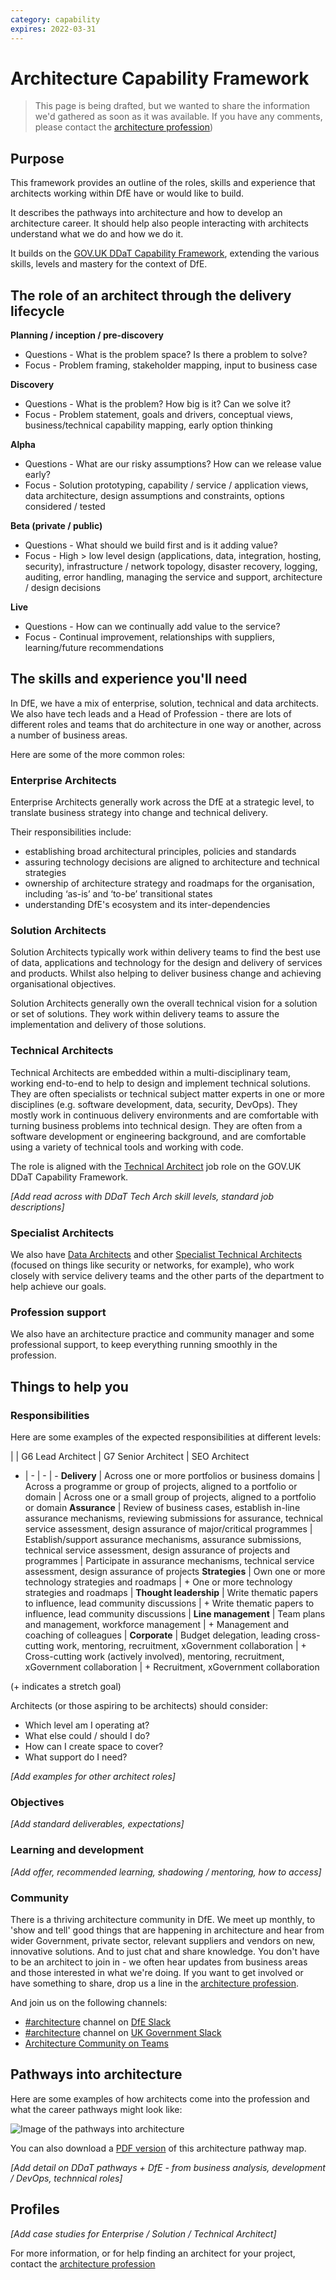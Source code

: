 ```yaml
---
category: capability
expires: 2022-03-31
---
```


# Architecture Capability Framework

> This page is being drafted, but we wanted to share the information we'd gathered as soon as it was available. If you have any comments, please contact the [architecture profession](mailto:architecture.profession@education.gov.uk))

## Purpose
This framework provides an outline of the roles, skills and experience that architects working within DfE have or would like to build.

It describes the pathways into architecture and how to develop an architecture career. It should help also people interacting with architects understand what we do and how we do it.

It builds on the [GOV.UK DDaT Capability Framework](https://www.gov.uk/government/collections/digital-data-and-technology-profession-capability-framework), extending the various skills, levels and mastery for the context of DfE.

## The role of an architect through the delivery lifecycle
**Planning / inception / pre-discovery**
- Questions - What is the problem space? Is there a problem to solve?
- Focus - Problem framing, stakeholder mapping, input to business case

**Discovery**
- Questions - What is the problem? How big is it? Can we solve it?
- Focus - Problem statement, goals and drivers, conceptual views, business/technical capability mapping, early option thinking

**Alpha**
- Questions - What are our risky assumptions? How can we release value early?
- Focus - Solution prototyping, capability / service / application views, data architecture, design assumptions and constraints, options considered / tested

**Beta (private / public)**
- Questions - What should we build first and is it adding value?
- Focus - High > low level design (applications, data, integration, hosting, security), infrastructure / network topology, disaster recovery, logging, auditing, error handling, managing the service and support, architecture / design decisions

**Live**
- Questions - How can we continually add value to the service?
- Focus - Continual improvement, relationships with suppliers, learning/future recommendations

## The skills and experience you'll need
In DfE, we have a mix of enterprise, solution, technical and data architects. We also have tech leads and a Head of Profession - there are lots of different roles and teams that do architecture in one way or another, across a number of business areas.

Here are some of the more common roles:

### Enterprise Architects

Enterprise Architects generally work across the DfE at a strategic level, to translate business strategy into change and technical delivery.

Their responsibilities include:

- establishing broad architectural principles, policies and standards
- assuring technology decisions are aligned to architecture and technical strategies
- ownership of architecture strategy and roadmaps for the organisation, including ‘as-is’ and ‘to-be’ transitional states
- understanding DfE's ecosystem and its inter-dependencies

### Solution Architects

Solution Architects typically work within delivery teams to find the best use of data, applications and technology for the design and delivery of services and products. Whilst also helping to deliver business change and achieving organisational objectives.

Solution Architects generally own the overall technical vision for a solution or set of solutions. They work within delivery teams to assure the implementation and delivery of those solutions.

### Technical Architects

Technical Architects are embedded within a multi-disciplinary team, working end-to-end to help to design and implement technical solutions. They are often specialists or technical subject matter experts in one or more disciplines (e.g. software development, data, security, DevOps). They mostly work in continuous delivery environments and are comfortable with turning business problems into technical design. They are often from a software development or engineering background, and are comfortable using a variety of technical tools and working with code.

The role is aligned with the [Technical Architect](https://www.gov.uk/guidance/technical-architect) job role on the GOV.UK DDaT Capability Framework.

*[Add read across with DDaT Tech Arch skill levels, standard job descriptions]*

### Specialist Architects

We also have [Data Architects](https://www.gov.uk/government/publications/data-architect-role-description/data-architect-role-description)
and other [Specialist Technical Architects](https://www.gov.uk/government/publications/technical-specialist-architect-role-description/technical-specialist-architect-role-description) (focused on things like security or networks, for example), who work closely with service delivery teams and the other parts of the department to help achieve our goals.

### Profession support

We also have an architecture practice and community manager and some professional support, to keep everything running smoothly in the profession.

## Things to help you
### Responsibilities
Here are some examples of the expected responsibilities at different levels:


| | G6 Lead Architect | G7 Senior Architect | SEO Architect
- | - | - | -
__Delivery__ | Across one or more portfolios or business domains | Across a programme or group of projects, aligned to a portfolio or domain | Across one or a small group of projects, aligned to a portfolio or domain
__Assurance__ | Review of business cases, establish in-line assurance mechanisms, reviewing submissions for assurance, technical service assessment, design assurance of major/critical programmes | Establish/support assurance mechanisms, assurance submissions, technical service assessment, design assurance of projects and programmes | Participate in assurance mechanisms, technical service assessment, design assurance of projects
__Strategies__ | Own one or more technology strategies and roadmaps | + One or more technology strategies and roadmaps |
__Thought leadership__ | Write thematic papers to influence, lead community discussions | + Write thematic papers to influence, lead community discussions |
__Line management__ | Team plans and management, workforce management | + Management and coaching of colleagues |
__Corporate__ | Budget delegation, leading cross-cutting work, mentoring, recruitment, xGovernment collaboration | + Cross-cutting work (actively involved), mentoring, recruitment, xGovernment collaboration | + Recruitment, xGovernment collaboration

(+ indicates a stretch goal)


Architects (or those aspiring to be architects) should consider:

- Which level am I operating at?
- What else could / should I do?
- How can I create space to cover?
- What support do I need?

*[Add examples for other architect roles]*

### Objectives
*[Add standard deliverables, expectations]*

### Learning and development
*[Add offer, recommended learning, shadowing / mentoring, how to access]*

### Community

There is a thriving architecture community in DfE. We meet up monthly, to 'show and tell' good things that are happening in architecture and hear from wider Government, private sector, relevant suppliers and vendors on new, innovative solutions. And to just chat and share knowledge. You don't have to be an architect to join in - we often hear updates from business areas and those interested in what we're doing. If you want to get involved or have something to share, drop us a line in the [architecture profession](mailto:architecture.profession@education.gov.uk).

And join us on the following channels:

- [#architecture](https://ukgovernmentdfe.slack.com/archives/CFGA9DZSL) channel on [DfE Slack](https://ukgovernmentdfe.slack.com)
- [#architecture](https://ukgovernmentdigital.slack.com/archives/C04V6F4SX) channel on [UK Government Slack](https://ukgovernmentdigital.slack.com)
- [Architecture Community on Teams](https://teams.microsoft.com/l/team/19%3a431430007aba4eceaddb4a0ab32dc412%40thread.skype/conversations?groupId=a7bd5aaa-9b44-4594-b058-4ac717af83d9&tenantId=fad277c9-c60a-4da1-b5f3-b3b8b34a82f9)

## Pathways into architecture
Here are some examples of how architects come into the profession and what the career pathways might look like:

![Image of the pathways into architecture](../images/framework-pathways.jpg)

You can also download a [PDF version](../documents/dfe-architecture-framework-pathways.pdf) of this architecture pathway map.

*[Add detail on DDaT pathways + DfE - from business analysis, development / DevOps, technnical roles]*

## Profiles
*[Add case studies for Enterprise / Solution / Technical Architect]*

For more information, or for help finding an architect for your project, contact the [architecture profession](mailto:architecture.profession@education.gov.uk)
